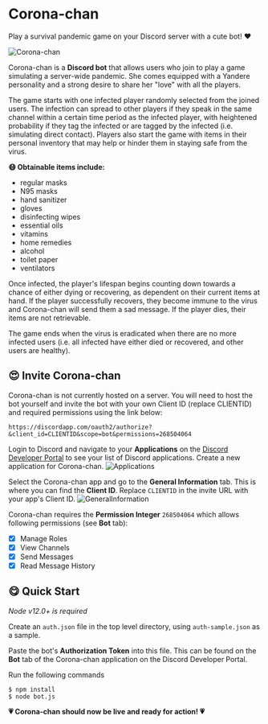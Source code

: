 # Corona-chan
Play a survival pandemic game on your Discord server with a cute bot! :heart:

![Corona-chan](https://cdn.discordapp.com/attachments/710957737420390440/711365566878711858/corona-chan_S.png)

Corona-chan is a **Discord bot** that allows users who join to play a game simulating a server-wide pandemic. She comes equipped with a Yandere personality and a strong desire to share her "love" with all the players.

The game starts with one infected player randomly selected from the joined users. The infection can spread to other players if they speak in the same channel within a certain time period as the infected player, with heightened probability if they tag the infected or are tagged by the infected (i.e. simulating direct contact). Players also start the game with items in their personal inventory that may help or hinder them in staying safe from the virus.

**:mask: Obtainable items include:**
- regular masks
- N95 masks
- hand sanitizer
- gloves
- disinfecting wipes
- essential oils
- vitamins
- home remedies
- alcohol
- toilet paper
- ventilators

Once infected, the player's lifespan begins counting down towards a chance of either dying or recovering, as dependent on their current items at hand. If the player successfully recovers, they become immune to the virus and Corona-chan will send them a sad message. If the player dies, their items are not retrievable.

The game ends when the virus is eradicated when there are no more infected users (i.e. all infected have either died or recovered, and other users are healthy).

## :heart_eyes: Invite Corona-chan
Corona-chan is not currently hosted on a server. You will need to host the bot yourself and invite the bot with your own Client ID (replace CLIENTID) and required permissions using the link below:

`https://discordapp.com/oauth2/authorize?&client_id=CLIENTID&scope=bot&permissions=268504064`

Login to Discord and navigate to your **Applications** on the [Discord Developer Portal](https://discord.com/developers/applications) to see your list of Discord applications. Create a new application for Corona-chan.
![Applications](https://cdn.discordapp.com/attachments/711038166793977906/711742498686632017/unknown.png)

Select the Corona-chan app and go to the **General Information** tab. This is where you can find the **Client ID**. Replace `CLIENTID` in the invite URL with your app's Client ID.
![GeneralInformation](https://cdn.discordapp.com/attachments/711038166793977906/711744964048060486/unknown.png)

Corona-chan requires the **Permission Integer** `268504064` which allows following permissions (see **Bot** tab):
- [x]  Manage Roles
- [x]  View Channels
- [x]  Send Messages
- [x]  Read Message History

## :yum: Quick Start
*Node v12.0+ is required*

Create an `auth.json` file in the top level directory, using `auth-sample.json` as a sample.

Paste the bot's **Authorization Token** into this file.
This can be found on the **Bot** tab of the Corona-chan application on the Discord Developer Portal.

Run the following commands
```
$ npm install
$ node bot.js
```
**:heartpulse: Corona-chan should now be live and ready for action! :heartpulse:**
